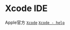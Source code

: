 # Xcode IDE
Apple官方 [`Xcode`](https://developer.apple.com/xcode/) [`Xcode - help`](https://help.apple.com/xcode/mac/current/)
